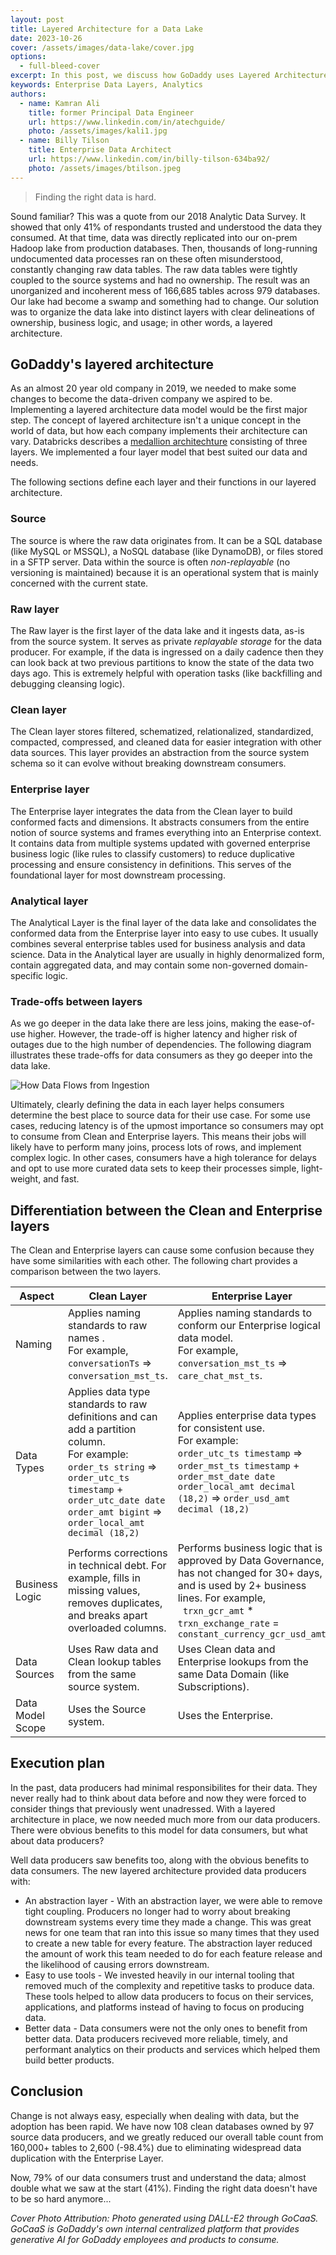 ```yaml
---
layout: post
title: Layered Architecture for a Data Lake
date: 2023-10-26
cover: /assets/images/data-lake/cover.jpg
options:
  - full-bleed-cover
excerpt: In this post, we discuss how GoDaddy uses Layered Architecture to build its Data Lake.
keywords: Enterprise Data Layers, Analytics
authors:
  - name: Kamran Ali
    title: former Principal Data Engineer
    url: https://www.linkedin.com/in/atechguide/
    photo: /assets/images/kali1.jpg
  - name: Billy Tilson
    title: Enterprise Data Architect
    url: https://www.linkedin.com/in/billy-tilson-634ba92/
    photo: /assets/images/btilson.jpeg
---
```


>Finding the right data is hard.

Sound familiar? This was a quote from our 2018 Analytic Data Survey. It showed that only 41% of respondants trusted and understood the data they consumed. At that time, data was directly replicated into our on-prem Hadoop lake from production databases. Then, thousands of long-running undocumented data processes ran on these often misunderstood, constantly changing raw data tables. The raw data tables were tightly coupled to the source systems and had no ownership. The result was an unorganized and incoherent mess of 166,685 tables across 979 databases. Our lake had become a swamp and something had to change. Our solution was to organize the data lake into distinct layers with clear delineations of ownership, business logic, and usage; in other words, a layered architecture.

## GoDaddy's layered architecture

As an almost 20 year old company in 2019, we needed to make some changes to become the data-driven company we aspired to be. Implementing a layered architecture data model would be the first major step. The concept of layered architecture isn't a unique concept in the world of data, but how each company implements their architecture can vary. Databricks describes a [medallion architechture](https://www.databricks.com/glossary/medallion-architecture) consisting of three layers. We implemented a four layer model that best suited our data and needs.

The following sections define each layer and their functions in our layered architecture.

### Source

The source is where the raw data originates from. It can be a SQL database (like MySQL or MSSQL), a NoSQL database (like DynamoDB), or files stored in a SFTP server. Data within the source is often _non-replayable_ (no versioning is maintained) because it is an operational system that is mainly concerned with the current state.

### Raw layer

The Raw layer is the first layer of the data lake and it ingests data, as-is from the source system. It serves as private _replayable storage_ for the data producer. For example, if the data is ingressed on a daily cadence then they can look back at two previous partitions to know the state of the data two days ago. This is extremely helpful with operation tasks (like backfilling and debugging cleansing logic).

### Clean layer

The Clean layer stores filtered, schematized, relationalized, standardized, compacted, compressed, and cleaned data for easier integration with other data sources. This layer provides an abstraction from the source system schema so it can evolve without breaking downstream consumers.

### Enterprise layer

The Enterprise layer integrates the data from the Clean layer to build conformed facts and dimensions. It abstracts consumers from the entire notion of source systems and frames everything into an Enterprise context. It contains data from multiple systems updated with governed enterprise business logic (like rules to classify customers) to reduce duplicative processing and ensure consistency in definitions. This serves of the foundational layer for most downstream processing.

### Analytical layer

The Analytical Layer is the final layer of the data lake and consolidates the conformed data from the Enterprise layer into easy to use cubes. It usually combines several enterprise tables used for business analysis and data science. Data in the Analytical layer are usually in highly denormalized form, contain aggregated data, and may contain some non-governed domain-specific logic.

### Trade-offs between layers

As we go deeper in the data lake there are less joins, making the ease-of-use higher. However, the trade-off is higher latency and higher risk of outages due to the high number of dependencies. The following diagram illustrates these trade-offs for data consumers as they go deeper into the data lake.

![How Data Flows from Ingestion]({{site.baseurl}}/assets/images/data-lake/data_flow_diagram.jpg "Data Flow Diagram")

Ultimately, clearly defining the data in each layer helps consumers determine the best place to source data for their use case. For some use cases, reducing latency is of the upmost importance so consumers may opt to consume from Clean and Enterprise layers. This means their jobs will likely have to perform many joins, process lots of rows, and implement complex logic. In other cases, consumers have a high tolerance for delays and opt to use more curated data sets to keep their processes simple, light-weight, and fast.

## Differentiation between the Clean and Enterprise layers
The Clean and Enterprise layers can cause some confusion because they have some similarities with each other. The following chart provides a comparison between the two layers.

| Aspect            | Clean Layer                                                                                                                                                                                                                                                      | Enterprise Layer                                                                                                                                                                                                                                         |
|---------------------|------------------------------------------------------------------------------------------------------------------------------------------------------------------------------------------------------------------------------------------------------------------|----------------------------------------------------------------------------------------------------------------------------------------------------------------------------------------------------------------------------------------------------------|
| Naming              | Applies naming standards to raw names . <br/>For example, `conversationTs` => `conversation_mst_ts`.                                                                                                                                                       | Applies naming standards to conform our Enterprise logical data model. <br/>For example, `conversation_mst_ts` => `care_chat_mst_ts`.                                                                                            |
| Data Types          | Applies data type standards to raw definitions and can add a partition column. <br/> For example: <br/> `order_ts string` => `order_utc_ts timestamp` + `order_utc_date date` <br/>`order_amt bigint` => `order_local_amt decimal (18,2)` | Applies enterprise data types for consistent use. <br/> For example: <br/> `order_utc_ts timestamp` => `order_mst_ts timestamp` +` order_mst_date date` <br/> `order_local_amt decimal (18,2)` => `order_usd_amt decimal (18,2)` |
| Business Logic      | Performs corrections in technical debt. For example, fills in missing values, removes duplicates, and breaks apart overloaded columns.                                                                                                                           | Performs business logic that is approved by Data Governance, has not changed for 30+ days, and is used by 2+ business lines. For example, <br/>` trxn_gcr_amt` * `trxn_exchange_rate` = `constant_currency_gcr_usd_amt`                                                     |
| Data Sources        | Uses Raw data and Clean lookup tables from the same source system.                                                                                                                                                                                               | Uses Clean data and Enterprise lookups from the same Data Domain (like Subscriptions).                                                                                                                                                                       |
| Data Model Scope    | Uses the Source system.                                                                                                                                                                                                                                                | Uses the Enterprise.                                                                                                                                                                                                                                           |


## Execution plan

In the past, data producers had minimal responsibilites for their data. They never really had to think about data before and now they were forced to consider things that previously went unadressed. With a layered architecture in place, we now needed much more from our data producers. There were obvious benefits to this model for data consumers, but what about data producers?

Well data producers saw benefits too, along with the obvious benefits to data consumers. The new layered architecture provided data producers with:

* An abstraction layer - With an abstraction layer, we were able to remove tight coupling. Producers no longer had to worry about breaking downstream systems every time they made a change. This was great news for one team that ran into this issue so many times that they used to create a new table for every feature. The abstraction layer reduced the amount of work this team needed to do for each feature release and the likelihood of causing errors downstream.
* Easy to use tools - We invested heavily in our internal tooling that removed much of the complexity and repetitive tasks to produce data. These tools helped to allow data producers to focus on their services, applications, and platforms instead of having to focus on producing data.
* Better data - Data consumers were not the only ones to benefit from better data. Data producers reciveved more reliable, timely, and performant analytics on their products and services which helped them build better products.

## Conclusion

Change is not always easy, especially when dealing with data, but the adoption has been rapid. We have now 108 clean databases owned by 97 source data producers, and we greatly reduced our overall table count from 160,000+ tables to 2,600 (-98.4%) due to eliminating widespread data duplication with the Enterprise Layer.

Now, 79% of our data consumers trust and understand the data; almost double what we saw at the start (41%). Finding the right data doesn't have to be so hard anymore...


*Cover Photo Attribution: Photo generated using DALL-E2 through GoCaaS. GoCaaS is GoDaddy's own internal centralized platform that provides generative AI for GoDaddy employees and products to consume.*




